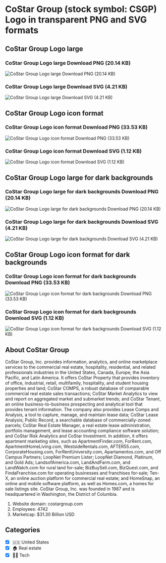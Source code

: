 # CoStar Group (stock symbol: CSGP) Logo in transparent PNG and SVG formats

## CoStar Group Logo large

### CoStar Group Logo large Download PNG (20.14 KB)

![CoStar Group Logo large Download PNG (20.14 KB)](/img/orig/CSGP_BIG-e84edf05.png)

### CoStar Group Logo large Download SVG (4.21 KB)

![CoStar Group Logo large Download SVG (4.21 KB)](/img/orig/CSGP_BIG-f82c702f.svg)

## CoStar Group Logo icon format

### CoStar Group Logo icon format Download PNG (33.53 KB)

![CoStar Group Logo icon format Download PNG (33.53 KB)](/img/orig/CSGP-5955041b.png)

### CoStar Group Logo icon format Download SVG (1.12 KB)

![CoStar Group Logo icon format Download SVG (1.12 KB)](/img/orig/CSGP-52ba7f91.svg)

## CoStar Group Logo large for dark backgrounds

### CoStar Group Logo large for dark backgrounds Download PNG (20.14 KB)

![CoStar Group Logo large for dark backgrounds Download PNG (20.14 KB)](/img/orig/CSGP_BIG.D-a21dd330.png)

### CoStar Group Logo large for dark backgrounds Download SVG (4.21 KB)

![CoStar Group Logo large for dark backgrounds Download SVG (4.21 KB)](/img/orig/CSGP_BIG.D-49cab4b2.svg)

## CoStar Group Logo icon format for dark backgrounds

### CoStar Group Logo icon format for dark backgrounds Download PNG (33.53 KB)

![CoStar Group Logo icon format for dark backgrounds Download PNG (33.53 KB)](/img/orig/CSGP.D-f092efd9.png)

### CoStar Group Logo icon format for dark backgrounds Download SVG (1.12 KB)

![CoStar Group Logo icon format for dark backgrounds Download SVG (1.12 KB)](/img/orig/CSGP.D-7d1bc5f7.svg)

## About CoStar Group

CoStar Group, Inc. provides information, analytics, and online marketplace services to the commercial real estate, hospitality, residential, and related professionals industries in the United States, Canada, Europe, the Asia Pacific, and Latin America. It offers CoStar Property that provides inventory of office, industrial, retail, multifamily, hospitality, and student housing properties and land; CoStar COMPS, a robust database of comparable commercial real estate sales transactions; CoStar Market Analytics to view and report on aggregated market and submarket trends; and CoStar Tenant, an online business-to-business prospecting and analytical tool that provides tenant information. The company also provides Lease Comps and Analysis, a tool to capture, manage, and maintain lease data; CoStar Lease Analysis; Public Record, a searchable database of commercially-zoned parcels; CoStar Real Estate Manager, a real estate lease administration, portfolio management, and lease accounting compliance software solution; and CoStar Risk Analytics and CoStar Investment. In addition, it offers apartment marketing sites, such as ApartmentFinder.com, ForRent.com, ApartmentHomeLiving.com, WestsideRentals.com, AFTER55.com, CorporateHousing.com, ForRentUniversity.com, Apartamentos.com, and Off Campus Partners; LoopNet Premium Lister; LoopNet Diamond, Platinum, and Gold Ads; LandsofAmerica.com, LandAndFarm.com, and LandWatch.com for rural land for-sale; BizBuySell.com, BizQuest.com, and FindaFranchise.com for operating businesses and franchises for-sale; Ten-X, an online auction platform for commercial real estate; and HomeSnap, an online and mobile software platform, as well as Homes.com, a homes for sale listings site. CoStar Group, Inc. was founded in 1987 and is headquartered in Washington, the District of Columbia.

1. Website domain: costargroup.com
2. Employees: 4742
3. Marketcap: $31.30 Billion USD


## Categories
- [x] 🇺🇸 United States
- [x] 🏠 Real estate
- [x] 👩‍💻 Tech
